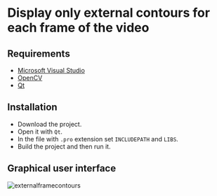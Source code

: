 # Display only external contours for each frame of the video

## Requirements

* [Microsoft Visual Studio](https://https://www.visualstudio.com/)
* [OpenCV](https://opencv.org/)
* [Qt](https://www.qt.io/)

## Installation

* Download the project.
* Open it with `Qt`.
* In the file with `.pro` extension set `INCLUDEPATH` and `LIBS`.
* Build the project and then run it.

## Graphical user interface

![externalframecontours](https://user-images.githubusercontent.com/20202617/33235729-9f09bb16-d247-11e7-8d31-cdc64ea315cb.png)